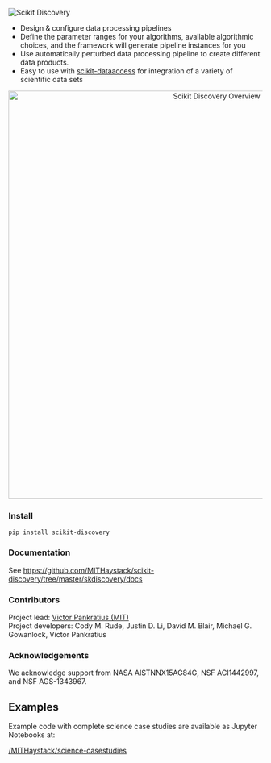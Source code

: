 <p align="left">
  <img alt="Scikit Discovery" src="https://github.com/MITHaystack/scikit-discovery/blob/master/skdiscovery/docs/skdiscovery_logo360x100.png"/>
</p>

- Design & configure data processing pipelines
- Define the parameter ranges for your algorithms, available algorithmic choices, and the framework will generate pipeline instances for you 
- Use automatically perturbed data processing pipeline to create different data products.
- Easy to use with [scikit-dataaccess](https://github.com/MITHaystack/scikit-dataaccess) for integration of a variety of scientific data sets

<p align="center">
  <img alt="Scikit Discovery Overview" src="https://github.com/MITHaystack/scikit-discovery/blob/master/skdiscovery/docs/skdiscovery_overviewdiag.png" width="810"/>
</p>

### Install
```
pip install scikit-discovery
```

### Documentation

See <https://github.com/MITHaystack/scikit-discovery/tree/master/skdiscovery/docs>

### Contributors

Project lead: [Victor Pankratius (MIT)](http://www.victorpankratius.com)<br>
Project developers: Cody M. Rude, Justin D. Li, David M. Blair, Michael G. Gowanlock, Victor Pankratius

### Acknowledgements

We acknowledge support from NASA AISTNNX15AG84G, NSF ACI1442997, and NSF AGS-1343967.

## Examples

Example code with complete science case studies are available as Jupyter Notebooks at: 

[/MITHaystack/science-casestudies](https://github.com/MITHaystack/science-casestudies)
